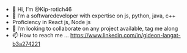 - 👋 Hi, I’m @Kip-rotich46
- 👀 I’m a softwaredeveloper with expertise on js, python, java, c++
- Proficiency in React js, Node js
- 💞️ I’m looking to collaborate on any project available, tag me along
- 📫 How to reach me ...  https://www.linkedin.com/in/gideon-langat-b3a274221

<!---
Kip-rotich46/Kip-rotich46 is a ✨ special ✨ repository because its `README.md` (this file) appears on your GitHub profile.
You can click the Preview link to take a look at your changes.
--->

